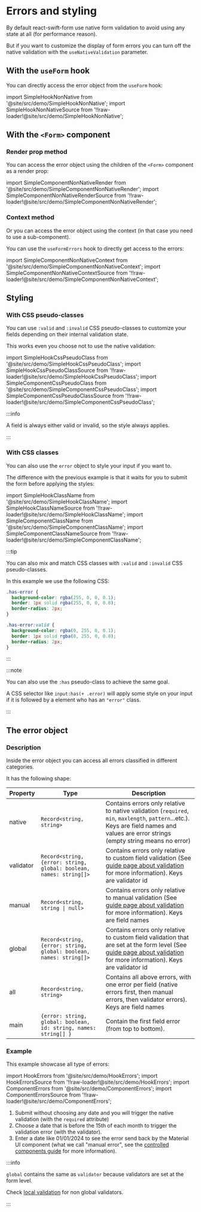 # Errors and styling

By default react-swift-form use native form validation to avoid using any state at all (for performance reason).

But if you want to customize the display of form errors you can turn off the native validation with the `useNativeValidation` parameter.

## With the `useForm` hook

You can directly access the error object from the `useForm` hook:

import SimpleHookNonNative from '@site/src/demo/SimpleHookNonNative';
import SimpleHookNonNativeSource from '!!raw-loader!@site/src/demo/SimpleHookNonNative';

<Demo Component={SimpleHookNonNative} code={SimpleHookNonNativeSource} metastring="{9,17}" />

## With the `<Form>` component

### Render prop method

You can access the error object using the children of the `<Form>` component as a render prop:

import SimpleComponentNonNativeRender from '@site/src/demo/SimpleComponentNonNativeRender';
import SimpleComponentNonNativeRenderSource from '!!raw-loader!@site/src/demo/SimpleComponentNonNativeRender';

<Demo Component={SimpleComponentNonNativeRender} code={SimpleComponentNonNativeRenderSource} metastring="{11,14}"/>

### Context method

Or you can access the error object using the context (in that case you need to use a sub-component).

You can use the `useFormErrors` hook to directly get access to the errors:

import SimpleComponentNonNativeContext from '@site/src/demo/SimpleComponentNonNativeContext';
import SimpleComponentNonNativeContextSource from '!!raw-loader!@site/src/demo/SimpleComponentNonNativeContext';

<Demo Component={SimpleComponentNonNativeContext} code={SimpleComponentNonNativeContextSource} metastring="{5,9}"/>

## Styling

### With CSS pseudo-classes

You can use `:valid` and `:invalid` CSS pseudo-classes to customize your fields depending on their internal validation state.

This works even you choose not to use the native validation:

import SimpleHookCssPseudoClass from '@site/src/demo/SimpleHookCssPseudoClass';
import SimpleHookCssPseudoClassSource from '!!raw-loader!@site/src/demo/SimpleHookCssPseudoClass';
import SimpleComponentCssPseudoClass from '@site/src/demo/SimpleComponentCssPseudoClass';
import SimpleComponentCssPseudoClassSource from '!!raw-loader!@site/src/demo/SimpleComponentCssPseudoClass';

<DemoTabs Component={SimpleComponentCssPseudoClass} Hook={SimpleHookCssPseudoClass} componentCode={SimpleComponentCssPseudoClassSource} componentMetastring="{7-16,26}" hookCode={SimpleHookCssPseudoClassSource} hookMetastring="{7-16,29}" />

:::info

A field is always either valid or invalid, so the style always applies.

:::

### With CSS classes

You can also use the `error` object to style your input if you want to.

The difference with the previous example is that it waits for you to submit the form before applying the styles:

import SimpleHookClassName from '@site/src/demo/SimpleHookClassName';
import SimpleHookClassNameSource from '!!raw-loader!@site/src/demo/SimpleHookClassName';
import SimpleComponentClassName from '@site/src/demo/SimpleComponentClassName';
import SimpleComponentClassNameSource from '!!raw-loader!@site/src/demo/SimpleComponentClassName';

<DemoTabs Component={SimpleComponentClassName} Hook={SimpleHookClassName} componentCode={SimpleComponentClassNameSource} componentMetastring="{15}" hookCode={SimpleHookClassNameSource} hookMetastring="{18}" />

:::tip

You can also mix and match CSS classes with `:valid` and `:invalid` CSS pseudo-classes.

In this example we use the following CSS:

```css
.has-error {
  background-color: rgba(255, 0, 0, 0.1);
  border: 1px solid rgba(255, 0, 0, 0.8);
  border-radius: 2px;
}

.has-error:valid {
  background-color: rgba(0, 255, 0, 0.1);
  border: 1px solid rgba(0, 255, 0, 0.8);
  border-radius: 2px;
}
```

:::

:::note

You can also use the `:has` pseudo-class to achieve the same goal.

A CSS selector like `input:has(+ .error)` will apply some style on your input if it is followed by a element who has an `"error"` class.

:::

## The error object

### Description

Inside the error object you can access all errors classified in different categories.

It has the following shape:

| Property  | Type                                                               | Description                                                                                                                                                                                      |
| --------- | ------------------------------------------------------------------ | ------------------------------------------------------------------------------------------------------------------------------------------------------------------------------------------------ |
| native    | `Record<string, string>`                                           | Contains errors only relative to native validation (`required`, `min`, `maxlength`, `pattern`...etc.). Keys are field names and values are error strings (empty string means no error)           |
| validator | `Record<string, {error: string, global: boolean, names: string[]>` | Contains errors only relative to custom field validation (See [guide page about validation](/docs/guides/validation) for more information). Keys are validator id                                |
| manual    | `Record<string, string \| null>`                                   | Contains errors only relative to manual validation (See [guide page about validation](/docs/guides/validation) for more information). Keys are field names                                       |
| global    | `Record<string, {error: string, global: boolean, names: string[]>` | Contains errors only relative to custom field validation that are set at the form level (See [guide page about validation](/docs/guides/validation) for more information). Keys are validator id |
| all       | `Record<string, string>`                                           | Contains all above errors, with one error per field (native errors first, then manual errors, then validator errors). Keys are field names                                                       |
| main      | `{error: string, global: boolean, id: string, names: string[] }`   | Contain the first field error (from top to bottom).                                                                                                                                              |

### Example

This example showcase all type of errors:

import HookErrors from '@site/src/demo/HookErrors';
import HookErrorsSource from '!!raw-loader!@site/src/demo/HookErrors';
import ComponentErrors from '@site/src/demo/ComponentErrors';
import ComponentErrorsSource from '!!raw-loader!@site/src/demo/ComponentErrors';

<DemoTabs Component={ComponentErrors} Hook={HookErrors} componentCode={ComponentErrorsSource} hookCode={HookErrorsSource} />

1. Submit without choosing any date and you will trigger the native validation (with the `required` attribute)
2. Choose a date that is before the 15th of each month to trigger the validation error (with the validator).
3. Enter a date like 01/01/2024 to see the error send back by the Material UI component (what we call "manual error", see the [controlled components guide](/docs/guides/controlled-components#ui-library) for more information).

:::info

`global` contains the same as `validator` because validators are set at the form level.

Check [local validation](/docs/guides/validation#local-validation) for non global validators.

:::
